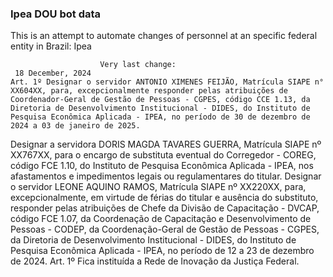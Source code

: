  ### Ipea DOU bot data
 This is an attempt to automate changes of personnel at an specific federal entity in Brazil: Ipea
 
                        Very last change: 
 	 18 December, 2024
	Art. 1º Designar o servidor ANTONIO XIMENES FEIJÃO, Matrícula SIAPE n° XX604XX, para, excepcionalmente responder pelas atribuições de Coordenador-Geral de Gestão de Pessoas - CGPES, código CCE 1.13, da Diretoria de Desenvolvimento Institucional - DIDES, do Instituto de Pesquisa Econômica Aplicada - IPEA, no período de 30 de dezembro de 2024 a 03 de janeiro de 2025.
Designar a servidora DORIS MAGDA TAVARES GUERRA, Matrícula SIAPE nº XX767XX, para o encargo de substituta eventual do Corregedor - COREG, código FCE 1.10, do Instituto de Pesquisa Econômica Aplicada - IPEA, nos afastamentos e impedimentos legais ou regulamentares do titular.
Designar o servidor LEONE AQUINO RAMOS, Matrícula SIAPE nº XX220XX, para, excepcionalmente, em virtude de férias do titular e ausência do substituto, responder pelas atribuições de Chefe da Divisão de Capacitação - DVCAP, código FCE 1.07, da Coordenação de Capacitação e Desenvolvimento de Pessoas - CODEP, da Coordenação-Geral de Gestão de Pessoas - CGPES, da Diretoria de Desenvolvimento Institucional - DIDES, do Instituto de Pesquisa Econômica Aplicada - IPEA, no período de 12 a 23 de dezembro de 2024.
Art. 1º Fica instituída a Rede de Inovação da Justiça Federal.
